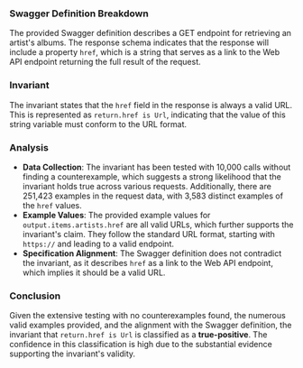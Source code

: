 ### Swagger Definition Breakdown
The provided Swagger definition describes a GET endpoint for retrieving an artist's albums. The response schema indicates that the response will include a property `href`, which is a string that serves as a link to the Web API endpoint returning the full result of the request.

### Invariant
The invariant states that the `href` field in the response is always a valid URL. This is represented as `return.href is Url`, indicating that the value of this string variable must conform to the URL format.

### Analysis
- **Data Collection**: The invariant has been tested with 10,000 calls without finding a counterexample, which suggests a strong likelihood that the invariant holds true across various requests. Additionally, there are 251,423 examples in the request data, with 3,583 distinct examples of the `href` values.
- **Example Values**: The provided example values for `output.items.artists.href` are all valid URLs, which further supports the invariant's claim. They follow the standard URL format, starting with `https://` and leading to a valid endpoint.
- **Specification Alignment**: The Swagger definition does not contradict the invariant, as it describes `href` as a link to the Web API endpoint, which implies it should be a valid URL.

### Conclusion
Given the extensive testing with no counterexamples found, the numerous valid examples provided, and the alignment with the Swagger definition, the invariant that `return.href is Url` is classified as a **true-positive**. The confidence in this classification is high due to the substantial evidence supporting the invariant's validity.
